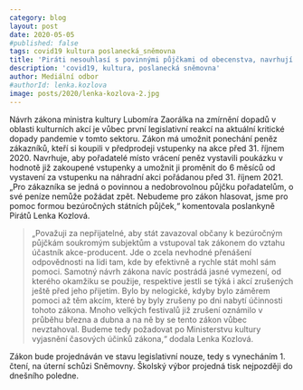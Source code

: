 ```yaml
---
category: blog
layout: post
date: 2020-05-05
#published: false
tags: covid19 kultura poslanecká_sněmovna
title: 'Piráti nesouhlasí s povinnými půjčkami od obecenstva, navrhují bezúročné půjčky na kulturu od státu'
description: 'covid19, kultura, poslanecká sněmovna'
author: Mediální odbor
#authorId: lenka.kozlova
image: posts/2020/lenka-kozlova-2.jpg
---
```


Návrh zákona ministra kultury Lubomíra Zaorálka na zmírnění dopadů v oblasti kulturních akcí je vůbec první legislativní reakcí na aktuální kritické dopady pandemie v tomto sektoru. Zákon má umožnit ponechání peněz zákazníků, kteří si koupili v předprodeji vstupenky na akce před 31. říjnem 2020. Navrhuje, aby pořadatelé místo vrácení peněz vystavili poukázku v hodnotě již zakoupené vstupenky a umožnit ji proměnit do 6 měsíců od vystavení za vstupenku na náhradní akci pořádanou před 31. říjnem 2021. „Pro zákazníka se jedná o povinnou a nedobrovolnou půjčku pořadatelům, o své peníze nemůže požádat zpět. Nebudeme pro zákon hlasovat, jsme pro pomoc formou bezúročných státních půjček,“ komentovala poslankyně Pirátů Lenka Kozlová.

> „Považuji za nepřijatelné, aby stát zavazoval občany k bezúročným půjčkám soukromým subjektům a vstupoval tak zákonem do vztahu účastník akce-producent. Jde o zcela nevhodné přenášení odpovědnosti na lidi tam, kde by efektivně a rychle stát mohl sám pomoci. Samotný návrh zákona navíc postrádá jasné vymezení, od kterého okamžiku se použije, respektive jestli se týká i akcí zrušených ještě před jeho přijetím. Bylo by nelogické, kdyby bylo záměrem pomoci až těm akcím, které by byly zrušeny po dni nabytí účinnosti tohoto zákona. Mnoho velkých festivalů již zrušení oznámilo v průběhu března a dubna a na ně by se tento zákon vůbec nevztahoval. Budeme tedy požadovat po Ministerstvu kultury vyjasnění časových účinků zákona,“ dodala Lenka Kozlová.

Zákon bude projednáván ve stavu legislativní nouze, tedy s vynecháním 1. čtení, na úterní schůzi Sněmovny. Školský výbor projedná tisk nejpozději do dnešního poledne. 
